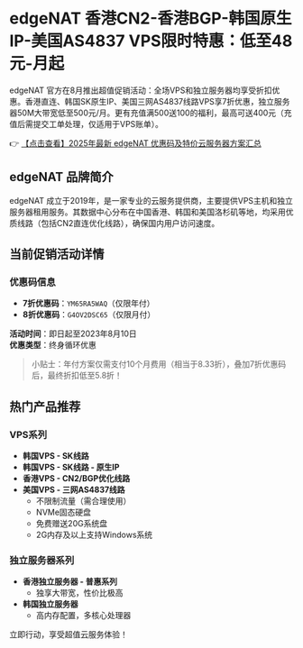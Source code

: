 # edgeNAT 香港CN2-香港BGP-韩国原生IP-美国AS4837 VPS限时特惠：低至48元-月起

edgeNAT 官方在8月推出超值促销活动：全场VPS和独立服务器均享受折扣优惠。香港直连、韩国SK原生IP、美国三网AS4837线路VPS享7折优惠，独立服务器50M大带宽低至500元/月。更有充值满500送100的福利，最高可送400元（充值后需提交工单处理，仅适用于VPS账单）。

👉 [【点击查看】2025年最新 edgeNAT 优惠码及特价云服务器方案汇总](https://bit.ly/edgenat)

## edgeNAT 品牌简介

edgeNAT 成立于2019年，是一家专业的云服务提供商，主要提供VPS主机和独立服务器租用服务。其数据中心分布在中国香港、韩国和美国洛杉矶等地，均采用优质线路（包括CN2直连优化线路），确保国内用户访问速度。

## 当前促销活动详情

### 优惠码信息
- **7折优惠码**：`YM65RA5WAQ`（仅限年付）
- **8折优惠码**：`G4OV2DSC65`（仅限月付）

**活动时间**：即日起至2023年8月10日  
**优惠类型**：终身循环优惠

> 小贴士：年付方案仅需支付10个月费用（相当于8.33折），叠加7折优惠码后，最终折扣低至5.8折！

## 热门产品推荐

### VPS系列
- **韩国VPS - SK线路**
- **韩国VPS - SK线路 - 原生IP**
- **香港VPS - CN2/BGP优化线路**
- **美国VPS - 三网AS4837线路**
  - 不限制流量（需合理使用）
  - NVMe固态硬盘
  - 免费赠送20G系统盘
  - 2G内存及以上支持Windows系统

### 独立服务器系列
- **香港独立服务器 - 普惠系列**
  - 独享大带宽，性价比极高
- **韩国独立服务器**
  - 高内存配置，多核心处理器

立即行动，享受超值云服务体验！